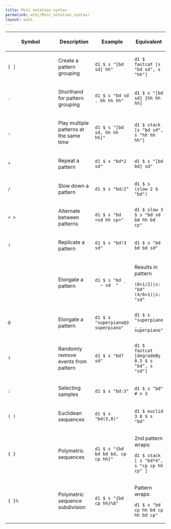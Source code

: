 ```yaml
---
title: Mini notation syntax
permalink: wiki/Mini_notation_syntax/
layout: wiki
---
```


<languages/> <translate>

<table>
<colgroup>
<col style="width: 50%" />
<col style="width: 25%" />
<col style="width: 35%" />
<col style="width: 35%" />
</colgroup>
<thead>
<tr class="header">
<th><p>Symbol</p></th>
<th><p>Description</p></th>
<th><p>Example</p></th>
<th><p>Equivalent</p></th>
</tr>
</thead>
<tbody>
<tr class="odd">
<td><pre><code>[ ]</code></pre></td>
<td><p>Create a pattern grouping</p></td>
<td><pre><code>d1 $ s &quot;[bd sd] hh&quot;</code></pre></td>
<td><pre><code>d1 $ fastcat [s &quot;bd sd&quot;, s &quot;hh&quot;]</code></pre></td>
</tr>
<tr class="even">
<td><pre><code>.</code></pre></td>
<td><p>Shorthand for pattern grouping</p></td>
<td><pre><code>d1 $ s &quot;bd sd . hh hh hh&quot;</code></pre></td>
<td><pre><code>d1 $ s &quot;[bd sd] [hh hh hh]</code></pre></td>
</tr>
<tr class="odd">
<td><pre><code>,</code></pre></td>
<td><p>Play multiple patterns at the same time</p></td>
<td><pre><code>d1 $ s &quot;[bd sd, hh hh hh]&quot;</code></pre></td>
<td><pre><code>d1 $ stack [s &quot;bd sd&quot;, s &quot;hh hh hh&quot;]</code></pre></td>
</tr>
<tr class="even">
<td><pre><code>*</code></pre></td>
<td><p>Repeat a pattern</p></td>
<td><pre><code>d1 $ s &quot;bd*2 sd&quot;</code></pre></td>
<td><pre><code>d1 $ s &quot;[bd bd] sd&quot;</code></pre></td>
</tr>
<tr class="odd">
<td><pre><code>/</code></pre></td>
<td><p>Slow down a pattern</p></td>
<td><pre><code>d1 $ s &quot;bd/2&quot;</code></pre></td>
<td><pre><code>d1 $ s (slow 2 $ &quot;bd&quot;)</code></pre></td>
</tr>
<tr class="even">
<td><pre><code>&lt; &gt;</code></pre></td>
<td><p>Alternate between patterns</p></td>
<td><pre><code>d1 $ s &quot;bd &lt;sd hh cp&gt;&quot;</code></pre></td>
<td><pre><code>d1 $ slow 3 $ s &quot;bd sd bd hh bd cp&quot;</code></pre></td>
</tr>
<tr class="odd">
<td><pre><code>!</code></pre></td>
<td><p>Replicate a pattern</p></td>
<td><pre><code>d1 $ s &quot;bd!3 sd&quot;</code></pre></td>
<td><pre><code>d1 $ s &quot;bd bd bd sd&quot;</code></pre></td>
</tr>
<tr class="even">
<td><pre><code>_</code></pre></td>
<td><p>Elongate a pattern</p></td>
<td><pre><code>d1 $ s &quot;bd _ _ ~ sd _&quot;</code></pre></td>
<td><p>Results in pattern</p>
<pre><code>(0&gt;1/2)|s: &quot;bd&quot; (4/6&gt;1)|s: &quot;sd&quot;</code></pre></td>
</tr>
<tr class="odd">
<td><pre><code>@</code></pre></td>
<td><p>Elongate a pattern</p></td>
<td><pre><code>d1 $ s &quot;superpiano@3 superpiano&quot;</code></pre></td>
<td><pre><code>d1 $ s &quot;superpiano _ _ superpiano&quot;</code></pre></td>
</tr>
<tr class="even">
<td><pre><code>?</code></pre></td>
<td><p>Randomly remove events from pattern</p></td>
<td><pre><code>d1 $ s &quot;bd? sd&quot;</code></pre></td>
<td><pre><code>d1 $ fastcat [degradeBy 0.5 $ s &quot;bd&quot;, s &quot;sd&quot;]</code></pre></td>
</tr>
<tr class="odd">
<td><pre><code>:</code></pre></td>
<td><p>Selecting samples</p></td>
<td><pre><code>d1 $ s &quot;bd:3&quot;</code></pre></td>
<td><pre><code>d1 $ s &quot;bd&quot; # n 3</code></pre></td>
</tr>
<tr class="even">
<td><pre><code>( )</code></pre></td>
<td><p>Euclidean sequences</p></td>
<td><pre><code>d1 $ s &quot;bd(3,8)&quot;</code></pre></td>
<td><pre><code>d1 $ euclid 3 8 $ s &quot;bd&quot;</code></pre></td>
</tr>
<tr class="odd">
<td><pre><code>{ }</code></pre></td>
<td><p>Polymetric sequences</p></td>
<td><pre><code>d1 $ s &quot;{bd bd bd bd, cp cp hh}&quot;</code></pre></td>
<td><p>2nd pattern wraps:</p>
<pre><code>d1 $ stack [ s &quot;bd*4&quot;, s &quot;cp cp hh cp&quot; ]</code></pre></td>
</tr>
<tr class="even">
<td><pre><code>{ }%</code></pre></td>
<td><p>Polymetric sequence subdivision</p></td>
<td><pre><code>d1 $ s &quot;{bd cp hh}%8&quot;</code></pre></td>
<td><p>Pattern wraps:</p>
<pre><code>d1 $ s &quot;bd cp hh bd cp hh bd cp&quot;</code></pre></td>
</tr>
</tbody>
</table>

</translate>
